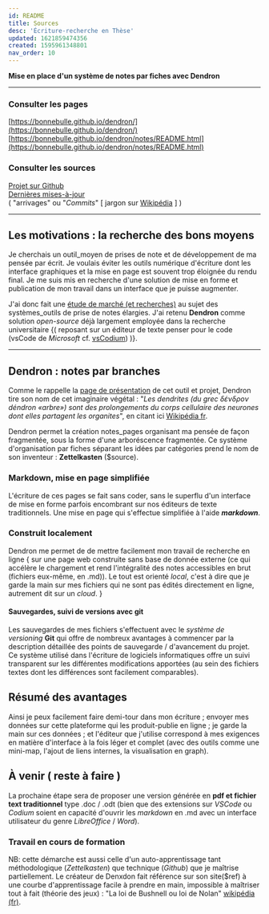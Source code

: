 ```yaml
---
id: README
title: Sources
desc: 'Écriture-recherche en Thèse'
updated: 1621859474356
created: 1595961348801
nav_order: 10
---
```

**Mise en place d'un système de notes par fiches avec Dendron**   

---

### Consulter les pages    
[https://bonnebulle.github.io/dendron/](https://bonnebulle.github.io/dendron/)    
[https://bonnebulle.github.io/dendron/notes/README.html](https://bonnebulle.github.io/dendron/notes/README.html)    


### Consulter les sources
[Projet sur Github](https://github.com/bonnebulle/dendron)   
[Dernières mises-à-jour](https://github.com/bonnebulle/dendron/commits/main)    
( "arrivages" ou "*Commits*"  [ jargon sur [Wikipédia](https://fr.wikipedia.org/wiki/Commit) ] )

---

## Les motivations : la recherche des bons moyens
Je cherchais un outil_moyen de prises de note et de développement de ma pensée par écrit. Je voulais éviter les outils numérique d'écriture dont les interface graphiques et la mise en page est souvent trop éloignée du rendu final. Je me suis mis en recherche d'une solution de mise en forme et publication de mon travail dans un interface que je puisse augmenter.

J'ai donc fait une [étude de marché (et recherches)](https://liens.vincent-bonnefille.fr/?AGBhmA) au sujet des systèmes_outils de prise de notes élargies. J'ai retenu **Dendron** comme solution  *open-source* déjà largement employée dans la recherche universitaire {( reposant sur un éditeur de texte penser pour le code (vsCode de *Microsoft* cf. [vsCodium](https://vscodium.com/)) )}. 

---

## Dendron : notes par branches
Comme le rappelle la [page de présentation](https://wiki.dendron.so/notes/05774b2e-ebf7-4bbc-8171-ad191ba0ae0a.html) de cet outil et projet, Dendron tire son nom de cet imaginaire végétal : 
"*Les dendrites (du grec δένδρον déndron «arbre») sont des prolongements du corps cellulaire des neurones dont elles partagent les organites*",
en citant ici [Wikipédia fr](https://fr.wikipedia.org/wiki/Dendrite_(biologie)).

Dendron permet la création notes_pages organisant ma pensée de façon fragmentée, sous la forme d'une arboréscence fragmentée. Ce système d'organisation par fiches séparant les idées par catégories prend le nom de son inventeur : **Zettelkasten** ($source).

### Markdown, mise en page simplifiée
L'écriture de ces pages se fait sans coder, sans le superflu d'un interface de mise en forme parfois encombrant sur nos éditeurs de texte traditionnels. Une mise en page qui s'effectue simplifiée à l'aide ***markdown***. 



### Construit localement
Dendron me permet de de mettre facilement mon travail de recherche en ligne { sur une page web construite sans base de donnée externe (ce qui accélère le chargement et rend l'intégralité des notes accessibles en brut (fichiers eux-même, en .md)). Le tout est orienté *local*, c'est à dire que je garde la main sur mes fichiers qui ne sont pas édités directement en ligne, autrement dit sur un *cloud*. }

#### Sauvegardes, suivi de versions avec git
Les sauvegardes de mes fichiers s'effectuent avec le *système de versioning* **Git** qui offre de nombreux avantages à commencer par la description détaillée des points de sauvegarde / d'avancement du projet. Ce système utilisé dans l'écriture de logiciels informatiques offre un suivi transparent sur les différentes modifications apportées (au sein des fichiers textes dont les différences sont facilement comparables). 

## Résumé des avantages
Ainsi je peux facilement faire demi-tour dans mon écriture ; envoyer mes données sur cette plateforme qui les produit-publie en ligne ; je garde la main sur ces données ; et l'éditeur que j'utilise correspond à mes exigences en matière d'interface à la fois léger et complet (avec des outils comme une mini-map, l'ajout de liens internes, la visualisation en graph).

## À venir ( reste à faire )

La prochaine étape sera de proposer une version générée en **pdf et fichier text traditionnel** type .doc / .odt (bien que des extensions sur *VSCode* ou *Codium* soient en capacité d'ouvrir les *markdown* en .md avec un interface utilisateur du genre *LibreOffice* / *Word*).


### Travail en cours de formation
NB: cette démarche est aussi celle d'un auto-apprentissage tant méthodologique (*Zettelkasten*) que technique (*Github*) que je maîtrise partiellement. Le créateur de Denxdon fait référence sur son site($ref) à une courbe d'apprentissage facile à prendre en main, impossible à maîtriser tout à fait (théorie des jeux) : "La loi de Bushnell ou loi de Nolan" [wikipédia (fr)](https://fr.wikipedia.org/wiki/Loi_de_Bushnell). 